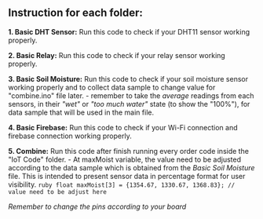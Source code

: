 ## Instruction for each folder:

**1. Basic DHT Sensor:** Run this code to check if your DHT11 sensor working properly.

**2. Basic Relay:** Run this code to check if your relay sensor working properly.

**3. Basic Soil Moisture:** Run this code to check if your soil moisture sensor working properly and to collect data sample to change value for "combine.ino" file later.
    - remember to take the *average* readings from each sensors, in their *"wet"* or *"too much water"* state (to show the "100%"), for data sample that will be used in the main file.

**4. Basic Firebase:** Run this code to check if your Wi-Fi connection and firebase connection working properly.

**5. Combine:** Run this code after finish running every order code inside the "IoT Code" folder.
    - At maxMoist variable, the value need to be adjusted according to the data sample which is obtained from the *Basic Soil Moisture* file. This is intended to present sensor data in percentage format for user visibility.
    ```ruby
       float maxMoist[3] = {1354.67, 1330.67, 1368.83}; // value need to be adjust here
    ```

*Remember to change the pins according to your board*
